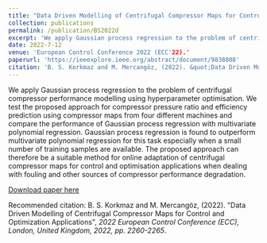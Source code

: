 ```yaml
---
title: "Data Driven Modelling of Centrifugal Compressor Maps for Control and Optimization Applications"
collection: publications
permalink: /publication/BS2022d
excerpt: 'We apply Gaussian process regression to the problem of centrifugal compressor performance modelling using hyperparameter optimisation.'
date: 2022-7-12
venue: 'European Control Conference 2022 (ECC'22).'
paperurl: 'https://ieeexplore.ieee.org/abstract/document/9838008'
citation: 'B. S. Korkmaz and M. Mercangöz, (2022). &quot;Data Driven Modelling of Centrifugal Compressor Maps for Control and Optimization Applications.&quot; <i>2022 European Control Conference (ECC), London, United Kingdom, 2022, pp. 2260-2265</i>.'
---
```

We apply Gaussian process regression to the problem of centrifugal compressor performance modelling using hyperparameter optimisation. We test the proposed approach for compressor pressure ratio and efficiency prediction using compressor maps from four different machines and compare the performance of Gaussian process regression with multivariate polynomial regression. Gaussian process regression is found to outperform multivariate polynomial regression for this task especially when a small number of training samples are available. The proposed approach can therefore be a suitable method for online adaptation of centrifugal compressor maps for control and optimisation applications when dealing with fouling and other sources of compressor performance degradation.

[Download paper here](https://ieeexplore.ieee.org/abstract/document/9838008)

Recommended citation: B. S. Korkmaz and M. Mercangöz, (2022). "Data Driven Modelling of Centrifugal Compressor Maps for Control and Optimization Applications", <i>2022 European Control Conference (ECC), London, United Kingdom, 2022, pp. 2260-2265</i>.